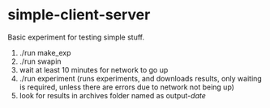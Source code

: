 # simple-client-server

Basic experiment for testing simple stuff.

1. ./run make_exp
1. ./run swapin
1. wait at least 10 minutes for network to go up
1. ./run experiment (runs experiments, and downloads results, only waiting is required, unless there are errors due to
	network not being up)
1. look for results in archives folder named as output-*date*
